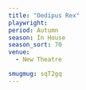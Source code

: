 ```yaml
---
title: "Oedipus Rex"
playwright:
period: Autumn
season: In House
season_sort: 70
venue:
  - New Theatre

smugmug: sqT2gq
---
```

